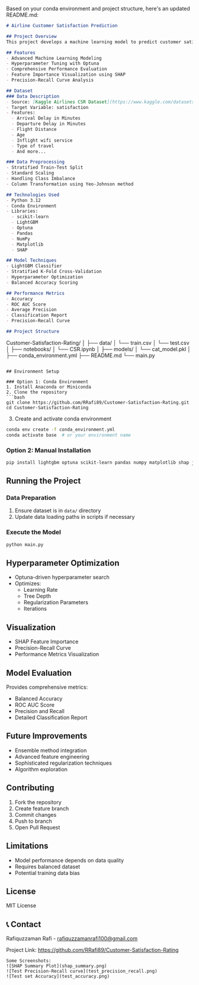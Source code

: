 Based on your conda environment and project structure, here's an updated README.md:

```markdown
# Airline Customer Satisfaction Prediction

## Project Overview
This project develops a machine learning model to predict customer satisfaction in airlines using advanced techniques like LightGBM and Optuna for hyperparameter optimization.

## Features
- Advanced Machine Learning Modeling
- Hyperparameter Tuning with Optuna
- Comprehensive Performance Evaluation
- Feature Importance Visualization using SHAP
- Precision-Recall Curve Analysis

## Dataset
### Data Description
- Source: [Kaggle Airlines CSR Dataset](https://www.kaggle.com/datasets/rafiquzzamanrafi/airlines-csr)
- Target Variable: satisfaction
- Features: 
  - Arrival Delay in Minutes
  - Departure Delay in Minutes
  - Flight Distance
  - Age
  - Inflight wifi service
  - Type of travel
  - And more...

### Data Preprocessing
- Stratified Train-Test Split
- Standard Scaling
- Handling Class Imbalance
- Column Transformation using Yeo-Johnson method

## Technologies Used
- Python 3.12
- Conda Environment
- Libraries:
  - scikit-learn
  - LightGBM
  - Optuna
  - Pandas
  - NumPy
  - Matplotlib
  - SHAP

## Model Techniques
- LightGBM Classifier
- Stratified K-Fold Cross-Validation
- Hyperparameter Optimization
- Balanced Accuracy Scoring

## Performance Metrics
- Accuracy
- ROC AUC Score
- Average Precision
- Classification Report
- Precision-Recall Curve

## Project Structure
```
Customer-Satisfaction-Rating/
│
├── data/
│   └── train.csv
│   └── test.csv   
│
├── notebooks/
│   └── CSR.ipynb
│
├── models/
│   └── cat_model.pkl
│
├── conda_environment.yml
├── README.md
└── main.py
```

## Environment Setup

### Option 1: Conda Environment
1. Install Anaconda or Miniconda
2. Clone the repository
```bash
git clone https://github.com/RRafi89/Customer-Satisfaction-Rating.git
cd Customer-Satisfaction-Rating
```

3. Create and activate conda environment
```bash
conda env create -f conda_environment.yml
conda activate base  # or your environment name
```

### Option 2: Manual Installation
```bash | terminal
pip install lightgbm optuna scikit-learn pandas numpy matplotlib shap joblib
```

## Running the Project

### Data Preparation
1. Ensure dataset is in `data/` directory
2. Update data loading paths in scripts if necessary

### Execute the Model
```bash
python main.py
```

## Hyperparameter Optimization
- Optuna-driven hyperparameter search
- Optimizes:
  - Learning Rate
  - Tree Depth
  - Regularization Parameters
  - Iterations

## Visualization
- SHAP Feature Importance
- Precision-Recall Curve
- Performance Metrics Visualization

## Model Evaluation
Provides comprehensive metrics:
- Balanced Accuracy
- ROC AUC Score
- Precision and Recall
- Detailed Classification Report

## Future Improvements
- Ensemble method integration
- Advanced feature engineering
- Sophisticated regularization techniques
- Algorithm exploration

## Contributing
1. Fork the repository
2. Create feature branch
3. Commit changes
4. Push to branch
5. Open Pull Request

## Limitations
- Model performance depends on data quality
- Requires balanced dataset
- Potential training data bias

## License
MIT License

## 📞 Contact
Rafiquzzaman Rafi - rafiquzzamanrafi100@gmail.com

Project Link: https://github.com/RRafi89/Customer-Satisfaction-Rating
```
Some Screenshots:
![SHAP Summary Plot](shap_summary.png)
![Test Precision-Recall curve](test_precision_recall.png)
![Test set Accuracy](test_accuracy.png)
```